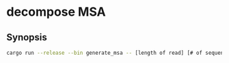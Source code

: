 # decompose MSA


## Synopsis

```bash
cargo run --release --bin generate_msa -- [length of read] [# of sequence] [variation rate] [mixing rate] [substituion rate] [answer output file] > [ASCII MSA]